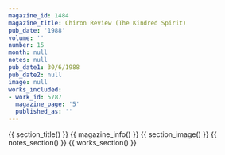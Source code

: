 ```yaml
---
magazine_id: 1484
magazine_title: Chiron Review (The Kindred Spirit)
pub_date: '1988'
volume: ''
number: 15
month: null
notes: null
pub_date1: 30/6/1988
pub_date2: null
image: null
works_included:
- work_id: 5787
  magazine_page: '5'
  published_as: ''
---
```


{{ section_title() }}
{{ magazine_info() }}
{{ section_image() }}
{{ notes_section() }}
{{ works_section() }}
